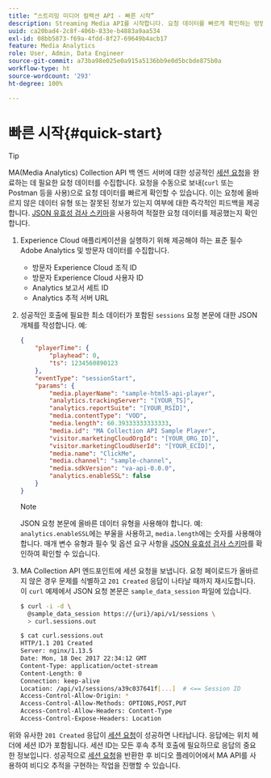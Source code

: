 ```yaml
---
title: “스트리밍 미디어 컬렉션 API - 빠른 시작”
description: Streaming Media API를 시작합니다. 요청 데이터를 빠르게 확인하는 방법에 대해 알아봅니다.
uuid: ca20bad4-2c8f-406b-833e-b4883a9aa534
exl-id: 08bb5873-f69a-4fdd-8f27-69649b4acb17
feature: Media Analytics
role: User, Admin, Data Engineer
source-git-commit: a73ba98e025e0a915a5136bb9e0d5bcbde875b0a
workflow-type: ht
source-wordcount: '293'
ht-degree: 100%

---
```


# 빠른 시작{#quick-start}

>[!TIP]
>
>MA(Media Analytics) Collection API 백 엔드 서버에 대한 성공적인 [세션 요청](../mc-api-ref/mc-api-sessions-req.md)을 완료하는 데 필요한 요청 데이터를 수집합니다. 요청을 수동으로 보내(`curl` 또는 Postman 등을 사용)으로 요청 데이터를 빠르게 확인할 수 있습니다. 이는 요청에 올바르지 않은 데이터 유형 또는 잘못된 정보가 있는지 여부에 대한 즉각적인 피드백을 제공합니다. [JSON 유효성 검사 스키마](../mc-api-ref/mc-api-json-validation.md)을 사용하여 적절한 요청 데이터를 제공했는지 확인합니다.

1. Experience Cloud 애플리케이션을 실행하기 위해 제공해야 하는 표준 필수 Adobe Analytics 및 방문자 데이터를 수집합니다.

   * 방문자 Experience Cloud 조직 ID
   * 방문자 Experience Cloud 사용자 ID
   * Analytics 보고서 세트 ID
   * Analytics 추적 서버 URL

1. 성공적인 호출에 필요한 최소 데이터가 포함된 `sessions` 요청 본문에 대한 JSON 개체를 작성합니다. 예:

   ```json
   {
       "playerTime": {
           "playhead": 0,
           "ts": 1234560890123
       },
       "eventType": "sessionStart",
       "params": {
           "media.playerName": "sample-html5-api-player",
           "analytics.trackingServer": "[YOUR_TS]",
           "analytics.reportSuite": "[YOUR_RSID]",
           "media.contentType": "VOD",
           "media.length": 60.39333333333333,
           "media.id": "MA Collection API Sample Player",
           "visitor.marketingCloudOrgId": "[YOUR_ORG_ID]",
           "visitor.marketingCloudUserId": "[YOUR_ECID]",
           "media.name": "ClickMe",
           "media.channel": "sample-channel",
           "media.sdkVersion": "va-api-0.0.0",
           "analytics.enableSSL": false
       }
   }
   ```

   >[!NOTE]
   >
   >JSON 요청 본문에 올바른 데이터 유형을 사용해야 합니다. 예: `analytics.enableSSL`에는 부울을 사용하고, `media.length`에는 숫자를 사용해야 합니다. 매개 변수 유형과 필수 및 옵션 요구 사항을 [JSON 유효성 검사 스키마](mc-api-validate-reqs.md)를 확인하여 확인할 수 있습니다.

1. MA Collection API 엔드포인트에 세션 요청을 보냅니다. 요청 페이로드가 올바르지 않은 경우 문제를 식별하고 `201 Created` 응답이 나타날 때까지 재시도합니다. 이 `curl` 예제에서 JSON 요청 본문은 `sample_data_session` 파일에 있습니다.

   ```sh
   $ curl -i -d \
     @sample_data_session https://{uri}/api/v1/sessions \
     > curl.sessions.out
   
   $ cat curl.sessions.out
   HTTP/1.1 201 Created
   Server: nginx/1.13.5
   Date: Mon, 18 Dec 2017 22:34:12 GMT
   Content-Type: application/octet-stream
   Content-Length: 0
   Connection: keep-alive
   Location: /api/v1/sessions/a39c037641f[...]  # <== Session ID  
   Access-Control-Allow-Origin: *
   Access-Control-Allow-Methods: OPTIONS,POST,PUT
   Access-Control-Allow-Headers: Content-Type
   Access-Control-Expose-Headers: Location
   ```

위와 유사한 `201 Created` 응답이 [세션 요청](../mc-api-ref/mc-api-sessions-req.md)이 성공하면 나타납니다. 응답에는 위치 헤더에 세션 ID가 포함됩니다. 세션 ID는 모든 후속 추적 호출에 필요하므로 응답의 중요한 정보입니다. 성공적으로 [세션 요청](../mc-api-ref/mc-api-sessions-req.md)을 반환한 후 비디오 플레이어에서 MA API를 사용하여 비디오 추적을 구현하는 작업을 진행할 수 있습니다.
